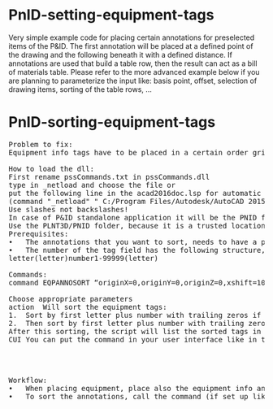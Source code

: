 # PnID-setting-equipment-tags
Very simple example code for placing certain annotations for preselected items of the P&ID. The first annotation will be placed at a defined point of the drawing and the following beneath it with a defined distance. If annotations are used that build a table row, then the result can act as a bill of materials table.
Please refer to the more advanced example below if you are planning to parameterize the input like: basis point, offset, selection of drawing items, sorting of the table rows, ...

# PnID-sorting-equipment-tags
<pre>
Problem to fix: 
Equipment info tags have to be placed in a certain order gridwise on the bottom of the P&ID drawing. This is a time consuming task and the order has to be corrected during the drawing process. The command EQPANNOSORT shall do this ordering of already placed equipment annotations.

How to load the dll:
First rename pssCommands.txt in pssCommands.dll
type in _netload and choose the file or
put the following line in the acad2016doc.lsp for automatic loading on startup of Plant/P&ID e.g.:
(command "_netload" " C:/Program Files/Autodesk/AutoCAD 2015/PLNT3D/pssCommands.dll ")
Use slashes not backslashes!
In case of P&ID standalone application it will be the PNID folder.
Use the PLNT3D/PNID folder, because it is a trusted location, so you will not be prompted every time you start the software.
Prerequisites:
•	The annotations that you want to sort, needs to have a parameter “.Description.
•	The number of the tag field has the following structure, brackets mean optional: 
letter(letter)number1-99999(letter)

Commands:
command	EQPANNOSORT “originX=0,originY=0,originZ=0,xshift=100,yshift=100”

Choose appropriate parameters
action	Will sort the equipment tags:
1.	Sort by first letter plus number with trailing zeros if necessary (5 digits)
2.	Then sort by first letter plus number with trailing zeros if necessary (5 digits)
After this sorting, the script will list the sorted tags in rows and will create a new column if either the number+lastletters changes or when the firstchar changes.
CUI	You can put the command in your user interface like in the following screenshot:


 

Workflow:
•	When placing equipment, place also the equipment info annotation, but it can be anywhere
•	To sort the annotations, call the command (if set up like in the screenshot, rightclick in the drawing space and click the command)
</pre>

